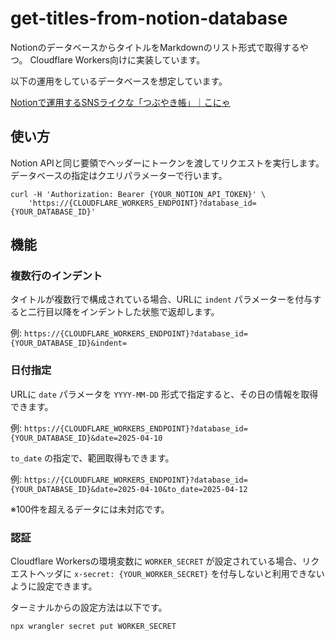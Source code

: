 # get-titles-from-notion-database

NotionのデータベースからタイトルをMarkdownのリスト形式で取得するやつ。
Cloudflare Workers向けに実装しています。

以下の運用をしているデータベースを想定しています。

[Notionで運用するSNSライクな「つぶやき帳」｜こにゃ](https://note.com/ko_nyaku/n/nad80c3c570dd)

## 使い方

Notion APIと同じ要領でヘッダーにトークンを渡してリクエストを実行します。
データベースの指定はクエリパラメーターで行います。

```shell
curl -H 'Authorization: Bearer {YOUR_NOTION_API_TOKEN}' \
    'https://{CLOUDFLARE_WORKERS_ENDPOINT}?database_id={YOUR_DATABASE_ID}'
```

## 機能

### 複数行のインデント

タイトルが複数行で構成されている場合、URLに `indent` パラメーターを付与すると二行目以降をインデントした状態で返却します。

例: `https://{CLOUDFLARE_WORKERS_ENDPOINT}?database_id={YOUR_DATABASE_ID}&indent=`

### 日付指定

URLに `date` パラメータを `YYYY-MM-DD` 形式で指定すると、その日の情報を取得できます。

例: `https://{CLOUDFLARE_WORKERS_ENDPOINT}?database_id={YOUR_DATABASE_ID}&date=2025-04-10`

`to_date` の指定で、範囲取得もできます。

例: `https://{CLOUDFLARE_WORKERS_ENDPOINT}?database_id={YOUR_DATABASE_ID}&date=2025-04-10&to_date=2025-04-12`

※100件を超えるデータには未対応です。

### 認証

Cloudflare Workersの環境変数に `WORKER_SECRET` が設定されている場合、リクエストヘッダに `x-secret: {YOUR_WORKER_SECRET}` を付与しないと利用できないように設定できます。

ターミナルからの設定方法は以下です。

```shell
npx wrangler secret put WORKER_SECRET
```
